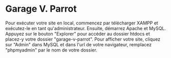 # Garage V. Parrot

Pour exécuter votre site en local, commencez par télécharger XAMPP et exécutez-le en tant qu'administrateur. Ensuite, démarrez Apache et MySQL.
Appuyez sur le bouton "Explorer" pour accéder au dossier htdocs et placez-y votre dossier "garage-v-parrot". 
Pour afficher votre site, cliquez sur "Admin" dans MySQL et dans l'url de votre navigateur, remplacez "phpmyadmin" par le nom de votre dossier.
